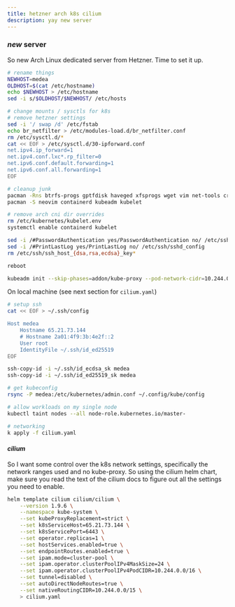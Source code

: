 ```yaml
---
title: hetzner arch k8s cilium
description: yay new server
---
```


### _new_ server

So new Arch Linux dedicated server from Hetzner.
Time to set it up.

```sh
# rename things
NEWHOST=medea
OLDHOST=$(cat /etc/hostname)
echo $NEWHOST > /etc/hostname
sed -i s/$OLDHOST/$NEWHOST/ /etc/hosts

# change mounts / sysctls for k8s
# remove hetzner settings
sed -i '/ swap /d' /etc/fstab
echo br_netfilter > /etc/modules-load.d/br_netfilter.conf
rm /etc/sysctl.d/*
cat << EOF > /etc/sysctl.d/30-ipforward.conf
net.ipv4.ip_forward=1
net.ipv4.conf.lxc*.rp_filter=0
net.ipv6.conf.default.forwarding=1
net.ipv6.conf.all.forwarding=1
EOF

# cleanup junk
pacman -Rns btrfs-progs gptfdisk haveged xfsprogs wget vim net-tools cronie
pacman -S neovim containerd kubeadm kubelet

# remove arch cni dir overrides
rm /etc/kubernetes/kubelet.env
systemctl enable containerd kubelet

sed -i /#PasswordAuthentication yes/PasswordAuthentication no/ /etc/ssh/sshd_config
sed -i /#PrintLastLog yes/PrintLastLog no/ /etc/ssh/sshd_config
rm /etc/ssh/ssh_host_{dsa,rsa,ecdsa}_key*

reboot

kubeadm init --skip-phases=addon/kube-proxy --pod-network-cidr=10.244.0.0/16 --service-cidr=10.245.0.0/16
```

On local machine (see next section for `cilium.yaml`)

```sh
# setup ssh
cat << EOF > ~/.ssh/config

Host medea
    Hostname 65.21.73.144
    # Hostname 2a01:4f9:3b:4e2f::2
    User root
    IdentityFile ~/.ssh/id_ed25519
EOF

ssh-copy-id -i ~/.ssh/id_ecdsa_sk medea
ssh-copy-id -i ~/.ssh/id_ed25519_sk medea

# get kubeconfig
rsync -P medea:/etc/kubernetes/admin.conf ~/.config/kube/config

# allow workloads on my single node
kubectl taint nodes --all node-role.kubernetes.io/master-

# networking
k apply -f cilium.yaml
```

#### _cilium_

So I want some control over the k8s network settings,
specifically the network ranges used and no kube-proxy.
So using the cilium helm chart,
make sure you read the text of the cilium docs to figure out
all the settings you need to enable.

```sh
helm template cilium cilium/cilium \
    --version 1.9.6 \
    --namespace kube-system \
    --set kubeProxyReplacement=strict \
    --set k8sServiceHost=65.21.73.144 \
    --set k8sServicePort=6443 \
    --set operator.replicas=1 \
    --set hostServices.enabled=true \
    --set endpointRoutes.enabled=true \
    --set ipam.mode=cluster-pool \
    --set ipam.operator.clusterPoolIPv4MaskSize=24 \
    --set ipam.operator.clusterPoolIPv4PodCIDR=10.244.0.0/16 \
    --set tunnel=disabled \
    --set autoDirectNodeRoutes=true \
    --set nativeRoutingCIDR=10.244.0.0/15 \
    > cilium.yaml
```

